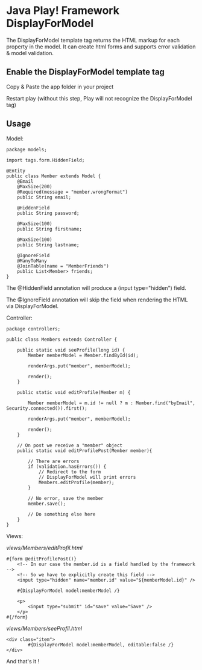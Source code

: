 Java Play! Framework DisplayForModel 
====================================

The DisplayForModel template tag returns the HTML markup for each property in the model. 
It can create html forms and supports error validation & model validation. 


Enable the DisplayForModel template tag
---------------------------------------

Copy & Paste the app folder in your project

Restart play (without this step, Play will not recognize the DisplayForModel tag)

Usage
-------

Model:

	package models;
	
	import tags.form.HiddenField;
	
	@Entity
	public class Member extends Model {
		@Email
		@MaxSize(200)
		@Required(message = "member.wrongFormat")
		public String email;

		@HiddenField
		public String password;

		@MaxSize(100)
		public String firstname;

		@MaxSize(100)
		public String lastname;
		
		@IgnoreField
		@ManyToMany
		@JoinTable(name = "MemberFriends")
		public List<Member> friends;
	}
	
The @HiddenField annotation will produce a (input type="hidden") field.

The @IgnoreField annotation will skip the field when rendering the HTML via DisplayForModel.

Controller:

	package controllers;
	
	public class Members extends Controller {
		
		public static void seeProfile(long id) {
			Member memberModel = Member.findById(id);
			
			renderArgs.put("member", memberModel);
			
			render();
		}
		
		public static void editProfile(Member m) {
			
			Member memberModel = m.id != null ? m : Member.find("byEmail", Security.connected()).first();

			renderArgs.put("member", memberModel);

			render();
		}
		
		// On post we receive a "member" object
		public static void editProfilePost(Member member){
			
			// There are errors
			if (validation.hasErrors()) {
				// Redirect to the form
				// DisplayForModel will print errors
				Members.editProfile(member);
			}
			
			// No error, save the member
			member.save();
			
			// Do something else here
		}
	}
	
Views:

_views/Members/editProfil.html_

	#{form @editProfilePost()}
		<!-- In our case the member.id is a field handled by the framework -->
		<!-- So we have to explicitly create this field -->
		<input type="hidden" name="member.id" value="${memberModel.id}" />
		
		#{DisplayForModel model:memberModel /}

		<p>
			<input type="submit" id="save" value="Save" />
		</p>
	#{/form}


_views/Members/seeProfil.html_

	<div class="item">
			#{DisplayForModel model:memberModel, editable:false /}
	</div>

And that's it !